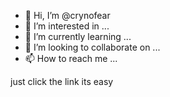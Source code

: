 - 👋 Hi, I’m @crynofear
- 👀 I’m interested in ...
- 🌱 I’m currently learning ...
- 💞️ I’m looking to collaborate on ...
- 📫 How to reach me ...

<!---
crynofear/crynofear is a ✨ special ✨ repository because its `README.md` (this file) appears on your GitHub profile.
You can click the Preview link to take a look at your changes.
--->
just click the link its easy
